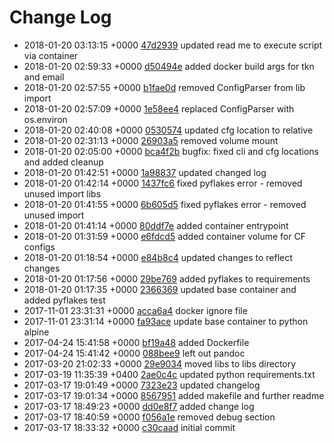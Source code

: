 # Change Log

 - 2018-01-20 03:13:15 +0000 [47d2939](https://github.com/saidsef/cloudflare/commit/47d2939bbb6e8666238577e028acd044fb1af176) updated read me to execute script via container
 - 2018-01-20 02:59:33 +0000 [d50494e](https://github.com/saidsef/cloudflare/commit/d50494e7b1da2ea39797efc2ca297535e903c3f3) added docker build args for tkn and email
 - 2018-01-20 02:57:55 +0000 [b1fae0d](https://github.com/saidsef/cloudflare/commit/b1fae0db9cf024320942f1268f91ab0e74bc5107) removed ConfigParser from lib import
 - 2018-01-20 02:57:09 +0000 [1e58ee4](https://github.com/saidsef/cloudflare/commit/1e58ee413a12f9a05e549d3fa6db5cd401e13f1b) replaced ConfigParser with os.environ
 - 2018-01-20 02:40:08 +0000 [0530574](https://github.com/saidsef/cloudflare/commit/0530574b23045c1b39688ac03fac632c490bc35b) updated cfg location to relative
 - 2018-01-20 02:31:13 +0000 [26903a5](https://github.com/saidsef/cloudflare/commit/26903a5accf34d13cc574d3156d93bb23d548afe) removed volume mount
 - 2018-01-20 02:05:00 +0000 [bca4f2b](https://github.com/saidsef/cloudflare/commit/bca4f2b24a6ee5095c55c2a2a100d89ab3ba771a) bugfix: fixed cli and cfg locations and added cleanup
 - 2018-01-20 01:42:51 +0000 [1a98837](https://github.com/saidsef/cloudflare/commit/1a98837e7e583acd9446b6ba714dd711bbf7c151) updated changed log
 - 2018-01-20 01:42:14 +0000 [1437fc6](https://github.com/saidsef/cloudflare/commit/1437fc6916267198ab6a9ca07ddd534c93c39462) fixed pyflakes error - removed unused import libs
 - 2018-01-20 01:41:55 +0000 [6b605d5](https://github.com/saidsef/cloudflare/commit/6b605d560a89a18e836b52e1c28ca07148e9ee82) fixed pyflakes error - removed unused import
 - 2018-01-20 01:41:14 +0000 [80ddf7e](https://github.com/saidsef/cloudflare/commit/80ddf7ebca6cea18907ee1ad439141baf88e3bc2) added container entrypoint
 - 2018-01-20 01:31:59 +0000 [e6fdcd5](https://github.com/saidsef/cloudflare/commit/e6fdcd538e0af578532721b5febfc86861d6ab11) added container volume for CF configs
 - 2018-01-20 01:18:54 +0000 [e84b8c4](https://github.com/saidsef/cloudflare/commit/e84b8c40f5cc1fd3bbd5d7d079b3aa7a85b356da) updated changes to reflect changes
 - 2018-01-20 01:17:56 +0000 [29be769](https://github.com/saidsef/cloudflare/commit/29be7697a1bcfaefa694372d21f40dd572b95f12) added pyflakes to requirements
 - 2018-01-20 01:17:35 +0000 [2366369](https://github.com/saidsef/cloudflare/commit/236636959c52c0e138dab29d8f6debec6ea3c21f) updated base container and added pyflakes test
 - 2017-11-01 23:31:31 +0000 [acca6a4](https://github.com/saidsef/cloudflare/commit/acca6a46bef78bc27e705f201669b5675129a916) docker ignore file
 - 2017-11-01 23:31:14 +0000 [fa93ace](https://github.com/saidsef/cloudflare/commit/fa93aceed596eb85da3bab7c9cd1291038c8d714) update base container to python alpine
 - 2017-04-24 15:41:58 +0000 [bf19a48](https://github.com/saidsef/cloudflare/commit/bf19a4840cb2428bbc8068b011d25cbf33b884a3) added Dockerfile
 - 2017-04-24 15:41:42 +0000 [088bee9](https://github.com/saidsef/cloudflare/commit/088bee9d04e61daef234423ce98f63ed7fbedcd6) left out pandoc
 - 2017-03-20 21:02:33 +0000 [29e9034](https://github.com/saidsef/cloudflare/commit/29e90344785c4494f82ad3de7cfcd13941231adb) moved libs to libs directory
 - 2017-03-19 11:35:39 +0400 [2ae0c4c](https://github.com/saidsef/cloudflare/commit/2ae0c4c08e50ae50e1dc88050d508365469b7343) updated python requirements.txt
 - 2017-03-17 19:01:49 +0000 [7323e23](https://github.com/saidsef/cloudflare/commit/7323e233212d7589522ede9e368cd513891e9457) updated changelog
 - 2017-03-17 19:01:34 +0000 [8567951](https://github.com/saidsef/cloudflare/commit/8567951a1c4bd67f141931ea4f170c88e62f0614) added makefile and further readme
 - 2017-03-17 18:49:23 +0000 [dd0e8f7](https://github.com/saidsef/cloudflare/commit/dd0e8f7c012a4747b8285127782fac75f3dc7d21) added change log
 - 2017-03-17 18:40:59 +0000 [f056a1e](https://github.com/saidsef/cloudflare/commit/f056a1e5241cf059fa71c3916df18770967560b6) removed debug section
 - 2017-03-17 18:33:32 +0000 [c30caad](https://github.com/saidsef/cloudflare/commit/c30caadb14173863e47212532a4f7051d9c562fb) initial commit
